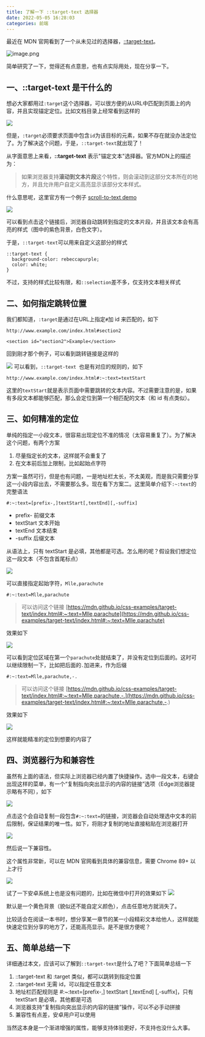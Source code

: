 ```yaml
---
title: 了解一下 ::target-text 选择器
date: 2022-05-05 16:28:03
categories: 前端
---
```

最近在 MDN 官网看到了一个从未见过的选择器，[::target-text](https://developer.mozilla.org/en-US/docs/Web/CSS/::target-text)。

![image.png](https://upload-images.jianshu.io/upload_images/10024246-82c65446ca36bd8b.png?imageMogr2/auto-orient/strip%7CimageView2/2/w/1240)

简单研究了一下，觉得还有点意思，也有点实际用处，现在分享一下。

## 一、::target-text 是干什么的

想必大家都用过`:target`这个选择器，可以很方便的从URL中匹配到页面上的内容，并且实现锚定定位。比如文档目录上经常看到这样的

![](https://upload-images.jianshu.io/upload_images/10024246-8db75859c4f574ab.png?imageMogr2/auto-orient/strip%7CimageView2/2/w/1240)

但是，`:target`必须要求页面中包含`id`为该目标的元素，如果不存在就没办法定位了。为了解决这个问题，于是，`::target-text`就出现了！

从字面意思上来看，**::target-text** 表示"锚定文本"选择器。官方MDN上的描述为：

> 如果浏览器支持**滚动到文本片段**这个特性，则会滚动到这部分文本所在的地方，并且允许用户自定义高亮显示该部分文本样式。

什么意思呢，这里官方有一个例子 [scroll-to-text demo](https://mdn.github.io/css-examples/target-text/index.html#:~:text=From%20the%20foregoing%20remarks%20we%20may%20gather%20an%20idea%20of%20the%20importance)

![](https://upload-images.jianshu.io/upload_images/10024246-494cee9832145c98.png?imageMogr2/auto-orient/strip%7CimageView2/2/w/1240)

可以看到点击这个链接后，浏览器自动跳转到指定的文本片段，并且该文本会有高亮的样式（图中的紫色背景，白色文字）。

于是，`::target-text`可以用来自定义这部分的样式

```
::target-text {
  background-color: rebeccapurple;
  color: white;
}
```

不过，支持的样式比较有限，和`::selection`差不多，仅支持文本相关样式

## 二、如何指定跳转位置

我们都知道，`:target`是通过在URL上指定`#`加 id 来匹配的，如下

```
http://www.example.com/index.html#section2

<section id="section2">Example</section>
```
回到刚才那个例子，可以看到跳转链接是这样的

![](https://upload-images.jianshu.io/upload_images/10024246-211e7dd1af835d3d.png?imageMogr2/auto-orient/strip%7CimageView2/2/w/1240)
可以看到，`::target-text `也是有对应的规则的，如下

```
http://www.example.com/index.html#:~:text=textStart
```

这里的`textStart`就是表示页面中需要跳转的文本内容。不过需要注意的是，如果有多段文本都能够匹配，那么会定位到第一个相匹配的文本（和 id 有点类似）。

## 三、如何精准的定位

单纯的指定一小段文本，很容易出现定位不准的情况（太容易重复了）。为了解决这个问题，有两个方案

1.  尽量指定长的文本，这样就不会重复了
2.  在文本前后加上限制，比如起始点字符

方案一虽然可行，但是也有问题，一是地址栏太长，不太美观，而是我只需要分享这一小段内容出去，不需要那么多。现在看下方案二。这里简单介绍下`:~:text`的完整语法

```#:~:text=[prefix-,]textStart[,textEnd][,-suffix]```

*   prefix- 前缀文本
*   textStart 文本开始
*   textEnd 文本结束
*   -suffix 后缀文本

从语法上，只有 textStart 是必填，其他都是可选。怎么用的呢？假设我们想定位这一段文本（不包含首尾标点）

![](https://upload-images.jianshu.io/upload_images/10024246-ac747adb5822970a.png?imageMogr2/auto-orient/strip%7CimageView2/2/w/1240)

可以直接指定起始字符，`Mlle,parachute`

```#:~:text=Mlle,parachute```

> 可以访问这个链接 [https://mdn.github.io/css-examples/target-text/index.html#:~:text=Mlle,parachute](https://mdn.github.io/css-examples/target-text/index.html#:~:text=Mlle,parachute)

效果如下

![](https://upload-images.jianshu.io/upload_images/10024246-3e55d98972c843b8.png?imageMogr2/auto-orient/strip%7CimageView2/2/w/1240)

可以看到定位区域在第一个`parachute`处就结束了，并没有定位到后面的。这时可以继续限制一下，比如把后面的`.`加进来，作为后缀

```#:~:text=Mlle,parachute,-.```

> 可以访问这个链接 [https://mdn.github.io/css-examples/target-text/index.html#:~:text=Mlle,parachute,-.](https://mdn.github.io/css-examples/target-text/index.html#:~:text=Mlle,parachute,-.)

效果如下

![](https://upload-images.jianshu.io/upload_images/10024246-82e36f25f503c6d6.png?imageMogr2/auto-orient/strip%7CimageView2/2/w/1240)

这样就能精准的定位到想要的内容了

## 四、浏览器行为和兼容性

虽然有上面的语法，但实际上浏览器已经内置了快捷操作。选中一段文本，右键会出现这样的菜单，有一个“复制指向突出显示的内容的链接”选项（Edge浏览器提示略有不同），如下

![](https://upload-images.jianshu.io/upload_images/10024246-68eb3c883d4108df.png?imageMogr2/auto-orient/strip%7CimageView2/2/w/1240)

点击这个会自动复制一段包含`#:~:text=`的链接，浏览器会自动处理选中文本的前后限制，保证结果的唯一性。如下，将刚才复制的地址直接粘贴在浏览器打开

![](https://upload-images.jianshu.io/upload_images/10024246-23cbcadfafdcc616.png?imageMogr2/auto-orient/strip%7CimageView2/2/w/1240)


然后说一下兼容性。

这个属性非常新，可以在 MDN 官网看到具体的兼容信息，需要 Chrome 89+ 以上才行

![](https://upload-images.jianshu.io/upload_images/10024246-71b4d22312aec983.png?imageMogr2/auto-orient/strip%7CimageView2/2/w/1240)


试了一下安卓系统上也是没有问题的，比如在微信中打开的效果如下
![](https://upload-images.jianshu.io/upload_images/10024246-73da4e527b01dc7f.png?imageMogr2/auto-orient/strip%7CimageView2/2/w/1240)

默认是一个黄色背景（貌似还不能自定义颜色），点击任意地方就消失了。

比较适合在阅读一本书时，想分享某一章节的某一小段精彩文本给他人，这样就能快速定位到分享的地方了，还能高亮显示。是不是很方便呢？

## 五、简单总结一下

详细通过本文，应该可以了解到`::target-text`是什么了吧？下面简单总结一下

1.  ::target-text 和 :target 类似，都可以跳转到指定位置
2.  ::target-text 无需 id，可以指定任意文本
3.  地址栏匹配规则是 #:~:text=[prefix-,] textStart [,textEnd] [,-suffix]，只有 textStart 是必填，其他都是可选
4.  浏览器支持“复制指向突出显示的内容的链接”操作，可以不必手动拼接
5.  兼容性有点差，安卓用户可以使用

当然这本身是一个渐进增强的属性，能够支持体验更好，不支持也没什么大事。
